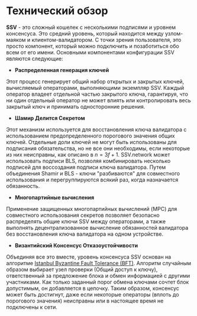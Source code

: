 # Технический обзор

**SSV** - это сложный кошелек с несколькими подписями и уровнем консенсуса. Это средний уровень, который находится между узлом-маяком и клиентом-валидатором. 
С точки зрения пользователя, это просто компонент, который можно подключить и позаботиться обо всем от его имени. 
Основными компонентами конфигурации SSV являются следующие:

* **Распределенная генерация ключей**

Этот процесс генерирует общий набор открытых и закрытых ключей, вычисляемый операторами, выполняющими экземпляр SSV. 
Каждый оператор владеет отдельной частью закрытого ключа, гарантируя, что ни один отдельный оператор не может влиять или контролировать весь закрытый ключ и принимать односторонние решения.

* **Шамир Делится Секретом**

Этот механизм используется для восстановления ключа валидатора с использованием предопределенного порогового значения общих ключей. Отдельные доли ключей не могут быть использованы для подписания обязательства, но не все они необходимы, если некоторые из них неисправны, как описано в $n = 3f + 1$.
SSV.network может использовать подписи BLS, позволяя комбинировать несколько подписей для воссоздания подписи ключа валидатора. Путем объединения Shamir и BLS - ключи "разбиваются" для совместного использования и перегруппируются всякий раз, когда назначается обязанность.

* **Многопартийные вычисления** 

Применение защищенных многопартийных вычислений (MPC) для совместного использования секретов позволяет безопасно распределять общие ключи SSV между операторами, а также выполнять децентрализованное вычисление обязанностей валидатора без восстановления ключа валидатора на одном устройстве.

* **Византийский Консенсус Отказоустойчивости**

Объединяя все это вместе, уровень консенсуса SSV основан на алгоритме [Istanbul Byzantine Fault Tolerance (BFT)](https://en.wikipedia.org/wiki/Byzantine_fault). Алгоритм случайным образом выбирает узел проверки (Общий доступ к ключу), ответственный за предложение блока и обмен информацией с другими участниками. Как только заданный порог обмена ключами сочтет блок допустимым, он добавляется в цепочку. Таким образом, консенсус может быть достигнут, даже если некоторые операторы (вплоть до порогового значения) неисправны или в настоящее время не подключены к сети.
